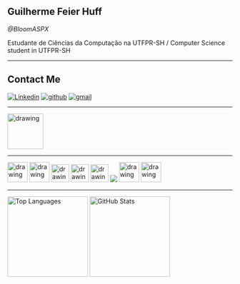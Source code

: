 ## **Guilherme Feier Huff** 
_@BloomASPX_

Estudante de Ciências da Computação na UTFPR-SH / Computer Science student in UTFPR-SH

---
## **Contact Me**
[![Linkedin](https://camo.githubusercontent.com/a80d00f23720d0bc9f55481cfcd77ab79e141606829cf16ec43f8cacc7741e46/68747470733a2f2f696d672e736869656c64732e696f2f62616467652f4c696e6b6564496e2d3030373742353f7374796c653d666f722d7468652d6261646765266c6f676f3d6c696e6b6564696e266c6f676f436f6c6f723d7768697465)](https://www.linkedin.com/in/guilherme-huff-7021161b7/) [![github](https://camo.githubusercontent.com/fbc3df79ffe1a99e482b154b29262ecbb10d6ee4ed22faa82683aa653d72c4e1/68747470733a2f2f696d672e736869656c64732e696f2f62616467652f4769744875622d3130303030303f7374796c653d666f722d7468652d6261646765266c6f676f3d676974687562266c6f676f436f6c6f723d7768697465)](https://github.com/BloomASPX) [![gmail](https://camo.githubusercontent.com/927d6b3961fa048ff7303daf291cb5869dfa25018997cf8c1373c2f6a85b1458/68747470733a2f2f696d672e736869656c64732e696f2f62616467652f2d476d61696c2d2532333333333f7374796c653d666f722d7468652d6261646765266c6f676f3d676d61696c266c6f676f436f6c6f723d7768697465)](ghuffg00@gmail.com)

---
<a href="http://lattes.cnpq.br/8256625443264241"><img src="https://static.wixstatic.com/media/24200e_97934924f1784580bd18f1b7216be9d3.png/v1/fill/w_173,h_128,al_c,q_85,usm_0.66_1.00_0.01/24200e_97934924f1784580bd18f1b7216be9d3.webp" alt="drawing" width="80"/></a>

---
<p> <img src= "https://cdn-icons-png.flaticon.com/512/888/888897.png" alt="drawing" width="45px"/> <img src= "https://cdn-icons-png.flaticon.com/512/888/888909.png" alt="drawing" width="45px"/> <img src= "https://cdn-icons-png.flaticon.com/512/5968/5968672.png" alt="drawing" width="40px"/> <img src= "https://cdn-icons-png.flaticon.com/512/1199/1199124.png" alt="drawing" width="40px"/> <img src= "https://cdn-icons-png.flaticon.com/512/226/226777.png" alt="drawing" width="40px"/> <img src="https://img.icons8.com/color/48/000000/python--v1.png"/> <img src="https://cdn1.iconfinder.com/data/icons/hawcons/32/699871-icon-88-document-file-c-256.png" alt="drawing" width="45px"/> <img src= "https://cdn-icons-png.flaticon.com/512/274/274439.png" alt="drawing" width="45px"/> </p>

---
<div>
  <a href="https://github.com/bloomaspx/"><img height="180em" src="https://github-readme-stats.vercel.app/api/top-langs/?username=bloomaspx&layout=compact&theme=dark" alt="Top Languages"></a> 
  <img height="180em" src="https://github-readme-stats.vercel.app/api?username=bloomaspx&show_icons=true&theme=dark" alt="GitHub Stats"> 
</div>


